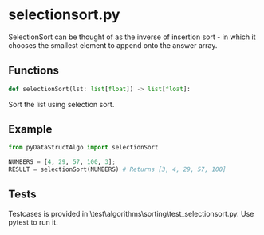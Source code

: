 # selectionsort.py

SelectionSort can be thought of as the inverse of insertion sort - in which it chooses the smallest element to append onto the answer array.

## Functions

```python
def selectionSort(lst: list[float]) -> list[float]:
```

Sort the list using selection sort.

## Example

```python
from pyDataStructAlgo import selectionSort

NUMBERS = [4, 29, 57, 100, 3];
RESULT = selectionSort(NUMBERS) # Returns [3, 4, 29, 57, 100]
```

## Tests

Testcases is provided in \test\algorithms\sorting\test_selectionsort.py. Use pytest to run it.
